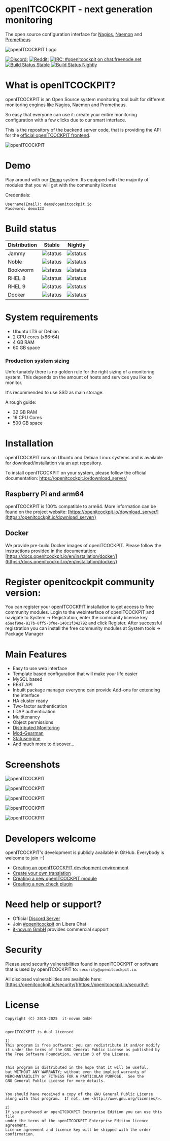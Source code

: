 # openITCOCKPIT - next generation monitoring

The open source configuration interface for [Nagios](https://www.nagios.org/), [Naemon](http://www.naemon.io/)
and [Prometheus](https://prometheus.io/)

![openITCOCKPIT Logo](https://openitcockpit.io/assets/images/site/logos/logo_open_it_cockpit_community_edition_rgb.svg)

[![Discord: ](https://img.shields.io/badge/Discord-Discord.svg?label=&logo=discord&logoColor=ffffff&color=7389D8&labelColor=6A7EC2)](https://discord.gg/G8KhxKuQ9G)
[![Reddit: ](https://img.shields.io/reddit/subreddit-subscribers/openitcockpit?style=social)](https://www.reddit.com/r/openitcockpit/)
[![IRC: #openitcockpit on chat.freenode.net](https://img.shields.io/badge/%23openitcockpit-Libera.Chat-blue.svg)](https://web.libera.chat/#openitcockpit)
[![Build Status Stable](https://drone.openitcockpit.io/buildStatus/icon?job=openitcockpit-packages%2Fstable&subject=stable)](https://drone.openitcockpit.io/buildStatus/icon?job=openitcockpit-packages%2Fstable&subject=stable)
[![Build Status Nightly](https://drone.openitcockpit.io/buildStatus/icon?job=openitcockpit-packages%2Fnightly&subject=nightly)](https://drone.openitcockpit.io/buildStatus/icon?job=openitcockpit-packages%2Fnightly&subject=nightly)

# What is openITCOCKPIT?

openITCOCKPIT is an Open Source system monitoring tool built for different monitoring engines like Nagios, Naemon and
Prometheus.

So easy that everyone can use it: create your entire monitoring configuration with a few clicks due to our smart
interface.

This is the repository of the backend server code, that is providing the API for
the [official openITCOCKPIT frontend](https://github.com/it-novum/openITCOCKPIT-frontend-angular).

![openITCOCKPIT](screenshots/dashboard_v4.png?raw=true "openITCOCKPIT")

# Demo

Play around with our [Demo](https://demo.openitcockpit.io/) system. Its equipped with the majority of modules that you
will get with the community license

Credentials:

````
Username(Email): demo@openitcockpit.io
Password: demo123
````

# Build status

| Distribution | Stable                                                                                                           | Nightly                                                                                                           |
|--------------|------------------------------------------------------------------------------------------------------------------|-------------------------------------------------------------------------------------------------------------------|
| Jammy        | ![status](https://drone.openitcockpit.io/buildStatus/icon?job=openitcockpit-packages%2Fstable&style=flat-square) | ![status](https://drone.openitcockpit.io/buildStatus/icon?job=openitcockpit-packages%2Fnightly&style=flat-square) |
| Noble        | ![status](https://drone.openitcockpit.io/buildStatus/icon?job=openitcockpit-packages%2Fstable&style=flat-square) | ![status](https://drone.openitcockpit.io/buildStatus/icon?job=openitcockpit-packages%2Fnightly&style=flat-square) |
| Bookworm     | ![status](https://drone.openitcockpit.io/buildStatus/icon?job=openitcockpit-packages%2Fstable&style=flat-square) | ![status](https://drone.openitcockpit.io/buildStatus/icon?job=openitcockpit-packages%2Fnightly&style=flat-square) |
| RHEL 8       | ![status](https://drone.openitcockpit.io/buildStatus/icon?job=openitcockpit-packages%2Fstable&style=flat-square) | ![status](https://drone.openitcockpit.io/buildStatus/icon?job=openitcockpit-packages%2Fnightly&style=flat-square) |
| RHEL 9       | ![status](https://drone.openitcockpit.io/buildStatus/icon?job=openitcockpit-packages%2Fstable&style=flat-square) | ![status](https://drone.openitcockpit.io/buildStatus/icon?job=openitcockpit-packages%2Fnightly&style=flat-square) |
| Docker       | ![status](https://drone.openitcockpit.io/buildStatus/icon?job=openitcockpit-docker%2Fstable&style=flat-square)   | ![status](https://drone.openitcockpit.io/buildStatus/icon?job=openitcockpit-docker%2Fnightly&style=flat-square)   |

# System requirements

* Ubuntu LTS or Debian
* 2 CPU cores (x86-64)
* 4 GB RAM
* 60 GB space

### Production system sizing

Unfortunately there is no golden rule for the right sizing of a monitoring system. This depends on the amount of hosts
and services you like to monitor.

It's recommended to use SSD as main storage.

A rough guide:

* 32 GB RAM
* 16 CPU Cores
* 500 GB space

# Installation

openITCOCKPIT runs on Ubuntu and Debian Linux systems and is available for download/installation via an apt repository.

To install openITCOCKPIT on your system, please follow the official
documentation: https://openitcockpit.io/download_server/

## Raspberry Pi and arm64

openITCOCKPIT is 100% compatible to arm64. More information can be found on the project
website: [https://openitcockpit.io/download_server/](https://openitcockpit.io/download_server/)

## Docker

We provide pre-build Docker images of openITCOCKPIT. Please follow the instructions provided in the
documentation: [https://docs.openitcockpit.io/en/installation/docker/](https://docs.openitcockpit.io/en/installation/docker/)

# Register openitcockpit community version:

You can register your openITCOCKPIT installation to get access to free community modules.
Login to the webinterface of openITCOCKPIT and navigate to System -> Registration,
enter the community license key `e5aef99e-817b-0ff5-3f0e-140c1f342792` and click Register.
After successful registration you can install the free community modules at System tools -> Package Manager

# Main Features

* Easy to use web interface
* Template based configuration that will make your life easier
* MySQL based
* REST API
* Inbuilt package manager everyone can provide Add-ons for extending the interface
* HA cluster ready
* Two-factor authentication
* LDAP authentication
* Multitenancy
* Object permissions
* [Distributed Monitoring](https://docs.openitcockpit.io/en/configuration/distribute-module/)
* [Mod-Gearman](http://mod-gearman.org/)
* [Statusengine](http://statusengine.org/)
* And much more to discover...

# Screenshots

![openITCOCKPIT](screenshots/timeline.png?raw=true "Timeline")

![openITCOCKPIT](screenshots/mapmodule.png?raw=true "Maps")

![openITCOCKPIT](screenshots/event_correlation.png?raw=true "Event correlation")

![openITCOCKPIT](screenshots/downtime_report.png?raw=true "Downtime report")

![openITCOCKPIT](screenshots/current_state_report.png?raw=true "Current state report")

# Developers welcome

openITCOCKPIT's development is publicly available in GitHub. Everybody is welcome to join :-)

- [Creating an openITCOCKPIT development environment](https://docs.openitcockpit.io/en/development/setup-dev-env/)
- [Create your own translation](https://github.com/it-novum/openITCOCKPIT/issues/1573)
- [Creating a new openITCOCKPIT module](https://docs.openitcockpit.io/en/development/create-new-module/introduction/)
- [Creating a new check plugin](https://docs.openitcockpit.io/en/development/new-check-plugin/)

# Need help or support?

* Official [Discord Server](https://discord.gg/G8KhxKuQ9G)
* Join [#openitcockpit](https://web.libera.chat/#openitcockpit) on Libera Chat
* [it-novum GmbH](https://it-services.it-novum.com/support-2/) provides commercial support

# Security

Please send security vulnerabilities found in openITCOCKPIT or software that is used by openITCOCKPIT
to: `security@openitcockpit.io`.

All disclosed vulnerabilities are available
here: [https://openitcockpit.io/security/](https://openitcockpit.io/security/)

# License

```
Copyright (C) 2015-2025  it-novum GmbH


openITCOCKPIT is dual licensed

1)
This program is free software: you can redistribute it and/or modify
it under the terms of the GNU General Public License as published by
the Free Software Foundation, version 3 of the License.


This program is distributed in the hope that it will be useful,
but WITHOUT ANY WARRANTY; without even the implied warranty of
MERCHANTABILITY or FITNESS FOR A PARTICULAR PURPOSE.  See the
GNU General Public License for more details.


You should have received a copy of the GNU General Public License
along with this program.  If not, see <http://www.gnu.org/licenses/>.

2)
If you purchased an openITCOCKPIT Enterprise Edition you can use this file
under the terms of the openITCOCKPIT Enterprise Edition licence agreement.
Licence agreement and licence key will be shipped with the order
confirmation.
```
